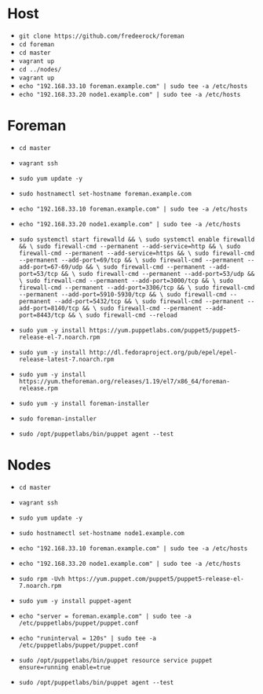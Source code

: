 # Host
- `git clone https://github.com/fredeerock/foreman`
- `cd foreman`
- `cd master`
- `vagrant up`
- `cd ../nodes/`
- `vagrant up`
- `echo "192.168.33.10 foreman.example.com" | sudo tee -a /etc/hosts`
- `echo "192.168.33.20 node1.example.com" | sudo tee -a /etc/hosts`

# Foreman
- `cd master`
- `vagrant ssh`
- `sudo yum update -y`

- `sudo hostnamectl set-hostname foreman.example.com`
- `echo "192.168.33.10 foreman.example.com" | sudo tee -a /etc/hosts`
- `echo "192.168.33.20 node1.example.com" | sudo tee -a /etc/hosts`

- `sudo systemctl start firewalld && \
sudo systemctl enable firewalld && \
sudo firewall-cmd --permanent --add-service=http && \
sudo firewall-cmd --permanent --add-service=https && \
sudo firewall-cmd --permanent --add-port=69/tcp && \
sudo firewall-cmd --permanent --add-port=67-69/udp && \
sudo firewall-cmd --permanent --add-port=53/tcp && \
sudo firewall-cmd --permanent --add-port=53/udp && \
sudo firewall-cmd --permanent --add-port=3000/tcp && \
sudo firewall-cmd --permanent --add-port=3306/tcp && \
sudo firewall-cmd --permanent --add-port=5910-5930/tcp && \
sudo firewall-cmd --permanent --add-port=5432/tcp && \
sudo firewall-cmd --permanent --add-port=8140/tcp && \
sudo firewall-cmd --permanent --add-port=8443/tcp && \
sudo firewall-cmd --reload`

- `sudo yum -y install https://yum.puppetlabs.com/puppet5/puppet5-release-el-7.noarch.rpm`
- `sudo yum -y install http://dl.fedoraproject.org/pub/epel/epel-release-latest-7.noarch.rpm`
- `sudo yum -y install https://yum.theforeman.org/releases/1.19/el7/x86_64/foreman-release.rpm`
- `sudo yum -y install foreman-installer`
- `sudo foreman-installer`

- `sudo /opt/puppetlabs/bin/puppet agent --test`

# Nodes
- `cd master`
- `vagrant ssh`
- `sudo yum update -y`

- `sudo hostnamectl set-hostname node1.example.com`
- `echo "192.168.33.10 foreman.example.com" | sudo tee -a /etc/hosts`
- `echo "192.168.33.20 node1.example.com" | sudo tee -a /etc/hosts`

- `sudo rpm -Uvh https://yum.puppet.com/puppet5/puppet5-release-el-7.noarch.rpm`
- `sudo yum -y install puppet-agent`

- `echo "server = foreman.example.com" | sudo tee -a /etc/puppetlabs/puppet/puppet.conf`
- `echo "runinterval = 120s" | sudo tee -a /etc/puppetlabs/puppet/puppet.conf`

- `sudo /opt/puppetlabs/bin/puppet resource service puppet ensure=running enable=true`

- `sudo /opt/puppetlabs/bin/puppet agent --test`
